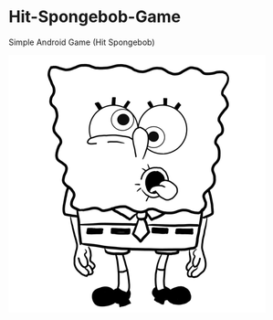 # Hit-Spongebob-Game
Simple Android Game (Hit Spongebob)

![](app/src/main/res/drawable/toonface.png)
